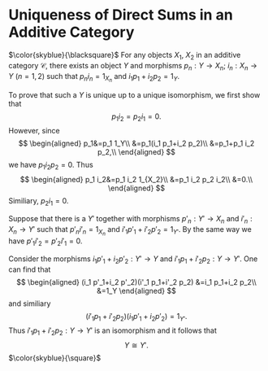 # Uniqueness of Direct Sums in an Additive Category

$\color{skyblue}{\blacksquare}$ For any objects $X_1$, $X_2$ in an additive category $\mathcal{C}$, there exists an object $Y$ and morphisms $p_n:Y\to X_n$; $i_n:X_n\to Y$ $(n=1,2)$ such that $p_n i_n=1_{X_n}$ and $i_1 p_1+i_2 p_2=1_Y$. 

To prove that such a $Y$ is unique up to a unique isomorphism, we first show that
$$
p_1 i_2=p_2 i_1=0.
$$
However, since
$$
\begin{aligned}
p_1&=p_1 1_Y\\
&=p_1(i_1 p_1+i_2 p_2)\\
&=p_1+p_1 i_2 p_2,\\
\end{aligned}
$$
we have $p_1 i_2 p_2=0$. Thus
$$
\begin{aligned}
p_1 i_2&=p_1 i_2 1_{X_2}\\
&=p_1 i_2 p_2 i_2\\
&=0.\\
\end{aligned}
$$
Similiary, $p_2 i_1=0$. 

Suppose that there is a $Y'$ together with morphisms $p'_n:Y'\to X_n$ and $i'_n: X_n\to Y'$ such that $p'_n i'_n=1_{X_n}$ and $i'_1 p'_1+i'_2 p'_2=1_{Y'}$. By the same way we have $p'_1 i'_2=p'_2 i'_1=0$. 

Consider the morphisms $i_1 p'_1+i_2 p'_2:Y'\to Y$ and $i'_1 p_1+i'_2 p_2:Y\to Y'$. One can find that
$$
\begin{aligned}
(i_1 p'_1+i_2 p'_2)(i'_1 p_1+i'_2 p_2)
&=i_1 p_1+i_2 p_2\\
&=1_Y
\end{aligned}
$$
and similiary
$$
(i'_1 p_1+i'_2 p_2)(i_1 p'_1+i_2 p'_2)=1_{Y'}.
$$
Thus $i'_1 p_1+i'_2 p_2:Y\to Y'$ is an isomorphism and it follows that
$$
Y\cong Y'.
$$
$\color{skyblue}{\square}$ 